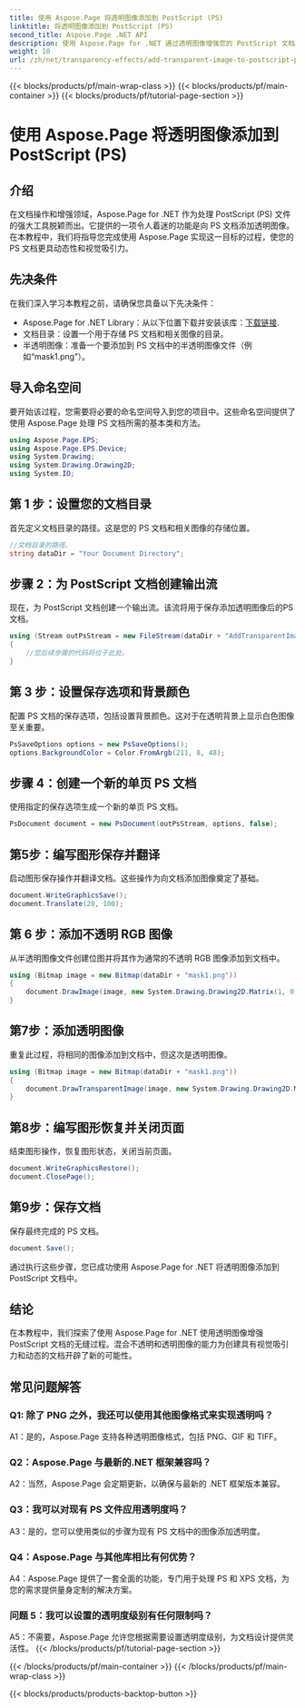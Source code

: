 ```yaml
---
title: 使用 Aspose.Page 将透明图像添加到 PostScript (PS)
linktitle: 将透明图像添加到 PostScript (PS)
second_title: Aspose.Page .NET API
description: 使用 Aspose.Page for .NET 通过透明图像增强您的 PostScript 文档。按照我们的分步指南获得动态且具有视觉吸引力的结果。
weight: 10
url: /zh/net/transparency-effects/add-transparent-image-to-postscript-ps/
---
```


{{< blocks/products/pf/main-wrap-class >}}
{{< blocks/products/pf/main-container >}}
{{< blocks/products/pf/tutorial-page-section >}}

# 使用 Aspose.Page 将透明图像添加到 PostScript (PS)

## 介绍

在文档操作和增强领域，Aspose.Page for .NET 作为处理 PostScript (PS) 文件的强大工具脱颖而出。它提供的一项令人着迷的功能是向 PS 文档添加透明图像。在本教程中，我们将指导您完成使用 Aspose.Page 实现这一目标的过程，使您的 PS 文档更具动态性和视觉吸引力。

## 先决条件

在我们深入学习本教程之前，请确保您具备以下先决条件：

-  Aspose.Page for .NET Library：从以下位置下载并安装该库：[下载链接](https://releases.aspose.com/page/net/).
- 文档目录：设置一个用于存储 PS 文档和相关图像的目录。
- 半透明图像：准备一个要添加到 PS 文档中的半透明图像文件（例如“mask1.png”）。

## 导入命名空间

要开始该过程，您需要将必要的命名空间导入到您的项目中。这些命名空间提供了使用 Aspose.Page 处理 PS 文档所需的基本类和方法。

```csharp
using Aspose.Page.EPS;
using Aspose.Page.EPS.Device;
using System.Drawing;
using System.Drawing.Drawing2D;
using System.IO;
```

## 第 1 步：设置您的文档目录

首先定义文档目录的路径。这是您的 PS 文档和相关图像的存储位置。

```csharp
//文档目录的路径。
string dataDir = "Your Document Directory";
```

## 步骤 2：为 PostScript 文档创建输出流

现在，为 PostScript 文档创建一个输出流。该流将用于保存添加透明图像后的PS文档。

```csharp
using (Stream outPsStream = new FileStream(dataDir + "AddTransparentImage_outPS.ps", FileMode.Create))
{
    //您后续步骤的代码将位于此处。
}
```

## 第 3 步：设置保存选项和背景颜色

配置 PS 文档的保存选项，包括设置背景颜色。这对于在透明背景上显示白色图像至关重要。

```csharp
PsSaveOptions options = new PsSaveOptions();
options.BackgroundColor = Color.FromArgb(211, 8, 48);
```

## 步骤 4：创建一个新的单页 PS 文档

使用指定的保存选项生成一个新的单页 PS 文档。

```csharp
PsDocument document = new PsDocument(outPsStream, options, false);
```

## 第5步：编写图形保存并翻译

启动图形保存操作并翻译文档。这些操作为向文档添加图像奠定了基础。

```csharp
document.WriteGraphicsSave();
document.Translate(20, 100);
```

## 第 6 步：添加不透明 RGB 图像

从半透明图像文件创建位图并将其作为通常的不透明 RGB 图像添加到文档中。

```csharp
using (Bitmap image = new Bitmap(dataDir + "mask1.png"))
{
    document.DrawImage(image, new System.Drawing.Drawing2D.Matrix(1, 0, 0, 1, 100, 0), Color.Empty);
}
```

## 第7步：添加透明图像

重复此过程，将相同的图像添加到文档中，但这次是透明图像。

```csharp
using (Bitmap image = new Bitmap(dataDir + "mask1.png"))
{
    document.DrawTransparentImage(image, new System.Drawing.Drawing2D.Matrix(1, 0, 0, 1, 350, 0), 255);
}
```

## 第8步：编写图形恢复并关闭页面

结束图形操作，恢复图形状态，关闭当前页面。

```csharp
document.WriteGraphicsRestore();
document.ClosePage();
```

## 第9步：保存文档

保存最终完成的 PS 文档。

```csharp
document.Save();
```

通过执行这些步骤，您已成功使用 Aspose.Page for .NET 将透明图像添加到 PostScript 文档中。

## 结论

在本教程中，我们探索了使用 Aspose.Page for .NET 使用透明图像增强 PostScript 文档的无缝过程。混合不透明和透明图像的能力为创建具有视觉吸引力和动态的文档开辟了新的可能性。

## 常见问题解答

### Q1: 除了 PNG 之外，我还可以使用其他图像格式来实现透明吗？

A1：是的，Aspose.Page 支持各种透明图像格式，包括 PNG、GIF 和 TIFF。

### Q2：Aspose.Page 与最新的.NET 框架兼容吗？

A2：当然，Aspose.Page 会定期更新，以确保与最新的 .NET 框架版本兼容。

### Q3：我可以对现有 PS 文件应用透明度吗？

A3：是的，您可以使用类似的步骤为现有 PS 文档中的图像添加透明度。

### Q4：Aspose.Page 与其他库相比有何优势？

A4：Aspose.Page 提供了一套全面的功能，专门用于处理 PS 和 XPS 文档，为您的需求提供量身定制的解决方案。

### 问题 5：我可以设置的透明度级别有任何限制吗？

A5：不需要，Aspose.Page 允许您根据需要设置透明度级别，为文档设计提供灵活性。
{{< /blocks/products/pf/tutorial-page-section >}}

{{< /blocks/products/pf/main-container >}}
{{< /blocks/products/pf/main-wrap-class >}}

{{< blocks/products/products-backtop-button >}}
